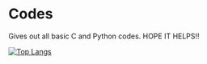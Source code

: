 # Codes
Gives out all basic C and Python codes.
HOPE IT HELPS!!

[![Top Langs](https://github-readme-stats.vercel.app/api/top-langs/?username=Vighnesh-Pai)](https://github.com/anuraghazra/github-readme-stats)
